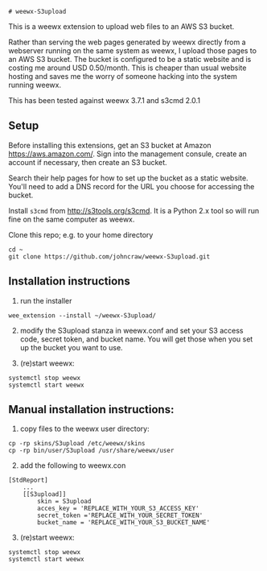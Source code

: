     # weewx-S3upload
This is a weewx extension to upload web files to an AWS S3 bucket.

Rather than serving the web pages generated by weewx directly from a 
webserver running on the same system as weewx, I upload those pages 
to an AWS S3 bucket. The bucket is configured to be a static website
and is costing me around USD 0.50/month. This is cheaper than usual 
website hosting and saves me the worry of someone hacking into the
system running weewx.

This has been tested against weewx 3.7.1 and s3cmd 2.0.1

## Setup

Before installing this extensions, get an S3 bucket at Amazon
https://aws.amazon.com/. Sign into the management consule, create an
account if necessary, then create an S3 bucket.

Search their help pages for how to set up the bucket as a static
website. You'll need to add a DNS record for the URL you choose for
accessing the bucket.

Install `s3cmd` from http://s3tools.org/s3cmd. It is a Python 2.x
tool so will run fine on the same computer as weewx.

Clone this repo; e.g. to your home directory

```
cd ~
git clone https://github.com/johncraw/weewx-S3upload.git
```

## Installation instructions

1. run the installer

  ```
  wee_extension --install ~/weewx-S3upload/
  ```

2. modify the S3upload stanza in weewx.conf and set your S3 access
code, secret token, and bucket name. You will get those when you set
up the bucket you want to use.

3. (re)start weewx:

  ```
  systemctl stop weewx
  systemctl start weewx
  ```

## Manual installation instructions:

1. copy files to the weewx user directory:

  ```
  cp -rp skins/S3upload /etc/weewx/skins
  cp -rp bin/user/S3upload /usr/share/weewx/user
  ```

2. add the following to weewx.con

  ```
  [StdReport]
      ...
      [[S3upload]]
          skin = S3upload
          acces_key = 'REPLACE_WITH_YOUR_S3_ACCESS_KEY'
          secret_token ='REPLACE_WITH_YOUR_SECRET_TOKEN'
          bucket_name = 'REPLACE_WITH_YOUR_S3_BUCKET_NAME'
  ```

3. (re)start weewx:

  ```
  systemctl stop weewx
  systemctl start weewx
  ```
